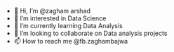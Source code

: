 - 👋 Hi, I’m @zagham arshad
- 👀 I’m interested in Data Science
- 🌱 I’m currently learning Data Analysis
- 💞️ I’m looking to collaborate on Data analysis projects
- 📫 How to reach me @fb.zaghambajwa

<!---
zaghambajwa11/zaghambajwa11 is a ✨ special ✨ repository because its `README.md` (this file) appears on your GitHub profile.
You can click the Preview link to take a look at your changes.
--->
